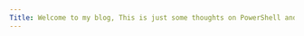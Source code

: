 ```yaml
---
Title: Welcome to my blog, This is just some thoughts on PowerShell and life in general. 
---
```



